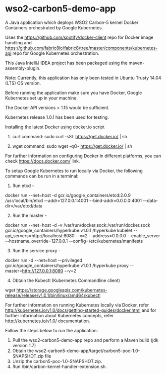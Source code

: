 # wso2-carbon5-demo-app
A Java application which deploys WSO2 Carbon-5 kernel Docker Containers orchestrated by Google Kubernetes.

Uses the https://github.com/spotify/docker-client repo for Docker image handling and https://github.com/fabric8io/fabric8/tree/master/components/kubernetes-api repo for Google Kubernetes orchestration.

This Java IntelliJ IDEA project has been packaged using the maven-assembly-plugin.

Note: Currently, this application has only been tested in Ubuntu Trusty 14.04 (LTS) OS version.



Before running the application make sure you have Docker, Google Kubernetes set up in your machine.

The Docker API versions > 1.15 would be sufficient.

Kubernetes release 1.0.1 has been used for testing.

Installing the latest Docker using docker.io script

1. curl command: sudo curl -sSL https://get.docker.io/ | sh

2. wget command: sudo wget -qO- https://get.docker.io/ | sh

For further information on configuring Docker in different platforms, you can check https://docs.docker.com/
link.



To setup Google Kubernetes to run locally via Docker, the following commands can be run in a terminal:

1. Run etcd -

docker run --net=host -d gcr.io/google_containers/etcd:2.0.9 /usr/local/bin/etcd --addr=127.0.0.1:4001 --bind-addr=0.0.0.0:4001 --data-dir=/var/etcd/data

2. Run the master -

docker run --net=host -d -v /var/run/docker.sock:/var/run/docker.sock  gcr.io/google_containers/hyperkube:v1.0.1 /hyperkube kubelet --api_servers=http://localhost:8080 --v=2 --address=0.0.0.0 --enable_server --hostname_override=127.0.0.1 --config=/etc/kubernetes/manifests

3. Run the service proxy -

docker run -d --net=host --privileged gcr.io/google_containers/hyperkube:v1.0.1 /hyperkube proxy --master=http://127.0.0.1:8080 --v=2

4. Obtain the Kubectl (Kubernetes Commandline client)

wget https://storage.googleapis.com/kubernetes-release/release/v1.0.1/bin/linux/amd64/kubectl

For further information on running Kubernetes locally via Docker, refer http://kubernetes.io/v1.0/docs/getting-started-guides/docker.html
and for further information about Kubernetes concepts, refer http://kubernetes.io/v1.0/ documentation.



Follow the steps below to run the application:

1. Pull the wso2-carbon5-demo-app repo and perform a Maven build (jdk version 1.7)
2. Obtain the wso2-carbon5-demo-app/target/carbon5-poc-1.0-SNAPSHOT.zip file
3. Unzip the carbon5-poc-1.0-SNAPSHOT.zip.
4. Run /bin/carbon-kernel-handler-extension.sh.
